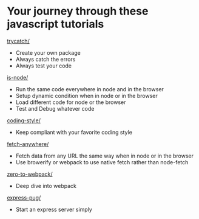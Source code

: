 # Your journey through these javascript tutorials

[trycatch/](trycatch/README.md)
- Create your own package
- Always catch the errors
- Always test your code

[is-node/](is-node/README.md)
- Run the same code everywhere in node and in the browser
- Setup dynamic condition when in node or in the browser
- Load different code for node or the browser
- Test and Debug whatever code

[coding-style/](coding-style/README.md)
- Keep compliant with your favorite coding style

[fetch-anywhere/](fetch-anywhere/README.md)
- Fetch data from any URL the same way when in node or in the browser
- Use browerify or webpack to use native fetch rather than node-fetch

[zero-to-webpack/](zero-to-webpack/README.md)
- Deep dive into webpack

[express-pug/](express-pug/README.md)
- Start an express server simply
